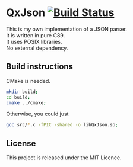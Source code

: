 # QxJson [![Build Status](https://travis-ci.org/quarthex/QxJson.svg?branch=master)](https://travis-ci.org/quarthex/QxJson)

This is my own implementation of a JSON parser.  
It is written in pure C89.  
It uses POSIX libraries.  
No external dependency.

## Build instructions

CMake is needed.

```sh
mkdir build;
cd build;
cmake ../cmake;
```

Otherwise, you could just

```sh
gcc src/*.c -fPIC -shared -o libQxJson.so;
```

## License

This project is released under the MIT Licence.

